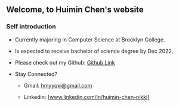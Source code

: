 ## Welcome, to Huimin Chen's website

### Self introduction

* Currently majoring in Computer Science at Brooklyn College. 
* Is expected to receive bachelor of science degree by Dec 2022. 

 
* Please check out my Github: [Github Link](https://github.com/Hmmsien)

* Stay Connected?

  * Gmail: hmyyqxi@gmail.com
 
  * Linkedin: [www.linkedin.com/in/huimin-chen-nikki]
